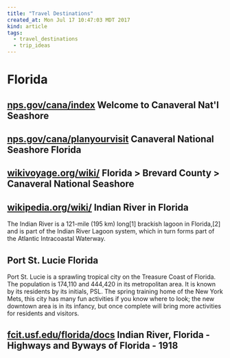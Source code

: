 ```yaml
---
title: "Travel Destinations"
created_at: Mon Jul 17 10:47:03 MDT 2017
kind: article
tags:
  - travel_destinations
  - trip_ideas
---
```


<h1>Florida</h1>

<h2>
  <a href="https://www.nps.gov/cana/index.htm" target="_blank">nps.gov/cana/index</a>
  Welcome to Canaveral Nat'l Seashore
</h2>

<h2>
  <a href="https://www.nps.gov/cana/planyourvisit/maps.htm" target="_blank">nps.gov/cana/planyourvisit</a>
  Canaveral National Seashore Florida
</h2>

<h2>
  <a href="https://en.wikivoyage.org/wiki/Canaveral_National_Seashore" target="_blank">wikivoyage.org/wiki/</a>
  Florida > Brevard County > Canaveral National Seashore
</h2>

<h2>
  <a href="https://en.wikipedia.org/wiki/Indian_River_%28Florida%29" target="_blank">wikipedia.org/wiki/</a>
  Indian River in Florida
</h2>

The Indian River is a 121-mile (195 km) long[1] brackish lagoon in
Florida,[2] and is part of the Indian River Lagoon system, which in turn
forms part of the Atlantic Intracoastal Waterway.

<h2>Port St. Lucie Florida</h2>

Port St. Lucie is a sprawling tropical city on the Treasure Coast of
Florida. The population is 174,110 and 444,420 in its metropolitan
area. It is known by its residents by its initials, PSL. The spring
training home of the New York Mets, this city has many fun activities
if you know where to look; the new downtown area is in its infancy,
but once complete will bring more activities for residents and visitors.

<h2>
  <a href="http://fcit.usf.edu/florida/docs/i/indriv2.htm" target="_blank">fcit.usf.edu/florida/docs</a>
  Indian River, Florida - Highways and Byways of Florida - 1918
</h2>

<!--
html boilerplate
<a href="" target="_blank"></a>
<a name=""></a>
<img src="" width="400px">
<ul>
  <li></li>
</ul>
<pre>
</pre>
<pre><code>
</code></pre>
<math xmlns='http://www.w3.org/1998/Math/MathML' display='block'>
</math>
-->
